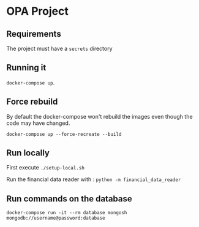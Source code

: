 # OPA Project

## Requirements

The project must have a `secrets` directory

## Running it

`docker-compose up`.

## Force rebuild

By default the docker-compose won't rebuild the images even though the code may have changed.

`docker-compose up --force-recreate --build`

## Run locally

First execute `./setup-local.sh`

Run the financial data reader with : `python -m financial_data_reader`

## Run commands on the database

`docker-compose run -it --rm database mongosh mongodb://username@password:database`
